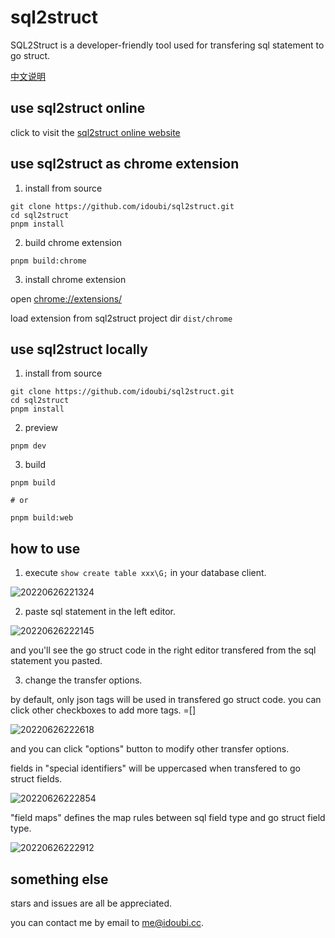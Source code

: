 # sql2struct

SQL2Struct is a developer-friendly tool used for transfering sql statement to go struct.

[中文说明](README-CN.md)

## use sql2struct online

click to visit the [sql2struct online website](https://dou.tools/sql2struct/)

## use sql2struct as chrome extension

1. install from source

```shell
git clone https://github.com/idoubi/sql2struct.git
cd sql2struct
pnpm install
```

2. build chrome extension

```shell
pnpm build:chrome
```

3. install chrome extension

open [chrome://extensions/](chrome://extensions/)

load extension from sql2struct project dir `dist/chrome`

## use sql2struct locally

1. install from source

```shell
git clone https://github.com/idoubi/sql2struct.git
cd sql2struct
pnpm install
```

2. preview

```shell
pnpm dev
```

3. build

```shell
pnpm build

# or

pnpm build:web
```

## how to use

1. execute `show create table xxx\G;` in your database client.

![20220626221324](https://blogcdn.idoustudio.com/blog/20220626221324.png)

2. paste sql statement in the left editor.

![20220626222145](https://blogcdn.idoustudio.com/blog/20220626222145.png)

and you'll see the go struct code in the right editor transfered from the sql statement you pasted.

3. change the transfer options.

by default, only json tags will be used in transfered go struct code. you can click other checkboxes to add more tags. =[]

![20220626222618](https://blogcdn.idoustudio.com/blog/20220626222618.png)

and you can click "options" button to modify other transfer options.

fields in "special identifiers" will be uppercased when transfered to go struct fields.

![20220626222854](https://blogcdn.idoustudio.com/blog/20220626222854.png)

"field maps" defines the map rules between sql field type and go struct field type.

![20220626222912](https://blogcdn.idoustudio.com/blog/20220626222912.png)

## something else

stars and issues are all be appreciated.

you can contact me by email to <me@idoubi.cc>.
